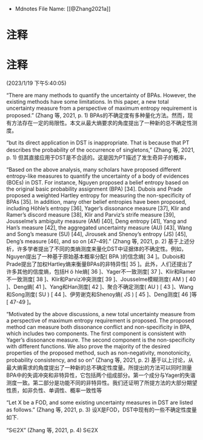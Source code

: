 * Mdnotes File Name: [[@Zhang2021a]]

# 注释  

# 注释  
(2023/1/19 下午5:40:05)

<span class="highlight" data-annotation="%7B%22attachmentURI%22%3A%22http%3A%2F%2Fzotero.org%2Fusers%2F10099416%2Fitems%2FRXDF8UHJ%22%2C%22annotationKey%22%3A%22RGMPB23R%22%2C%22color%22%3A%22%23ffd400%22%2C%22pageLabel%22%3A%221%22%2C%22position%22%3A%7B%22pageIndex%22%3A0%2C%22rects%22%3A%5B%5B255.768%2C549.191%2C559.276%2C558.14%5D%2C%5B167.265%2C536.219%2C559.278%2C545.168%5D%2C%5B166.996%2C523.248%2C398.383%2C532.197%5D%5D%7D%2C%22citationItem%22%3A%7B%22uris%22%3A%5B%22http%3A%2F%2Fzotero.org%2Fusers%2F10099416%2Fitems%2FLA2EQ9IP%22%5D%2C%22locator%22%3A%221%22%7D%7D">“There are many methods to quantify the uncertainty of BPAs. However, the existing methods have some limitations. In this paper, a new total uncertainty measure from a perspective of maximum entropy requirement is proposed.”</span> <span class="citation" data-citation="%7B%22citationItems%22%3A%5B%7B%22uris%22%3A%5B%22http%3A%2F%2Fzotero.org%2Fusers%2F10099416%2Fitems%2FLA2EQ9IP%22%5D%2C%22locator%22%3A%221%22%7D%5D%2C%22properties%22%3A%7B%7D%7D">(<span class="citation-item">Zhang 等, 2021, p. 1</span>)</span> BPAs的不确定度有多种量化方法。然而，现有方法存在一定的局限性。本文从最大熵要求的角度提出了一种新的总不确定性测度。

<span class="highlight" data-annotation="%7B%22attachmentURI%22%3A%22http%3A%2F%2Fzotero.org%2Fusers%2F10099416%2Fitems%2FRXDF8UHJ%22%2C%22annotationKey%22%3A%223VAFKZZ6%22%2C%22color%22%3A%22%23ffd400%22%2C%22pageLabel%22%3A%221%22%2C%22position%22%3A%7B%22pageIndex%22%3A0%2C%22rects%22%3A%5B%5B341.226%2C78.824%2C561.016%2C88.766%5D%2C%5B166.956%2C66.272%2C516.031%2C76.214%5D%5D%7D%2C%22citationItem%22%3A%7B%22uris%22%3A%5B%22http%3A%2F%2Fzotero.org%2Fusers%2F10099416%2Fitems%2FLA2EQ9IP%22%5D%2C%22locator%22%3A%221%22%7D%7D">“but its direct application in DST is inappropriate. That is because that PT describes the probability of the occurrence of singletons,”</span> <span class="citation" data-citation="%7B%22citationItems%22%3A%5B%7B%22uris%22%3A%5B%22http%3A%2F%2Fzotero.org%2Fusers%2F10099416%2Fitems%2FLA2EQ9IP%22%5D%2C%22locator%22%3A%221%22%7D%5D%2C%22properties%22%3A%7B%7D%7D">(<span class="citation-item">Zhang 等, 2021, p. 1</span>)</span> 但其直接应用于DST是不合适的。这是因为PT描述了发生奇异子的概率，

<span class="highlight" data-annotation="%7B%22attachmentURI%22%3A%22http%3A%2F%2Fzotero.org%2Fusers%2F10099416%2Fitems%2FRXDF8UHJ%22%2C%22annotationKey%22%3A%22CLRWMR3T%22%2C%22color%22%3A%22%23ffd400%22%2C%22pageLabel%22%3A%222%22%2C%22position%22%3A%7B%22pageIndex%22%3A1%2C%22rects%22%3A%5B%5B188.524%2C718.274%2C559.279%2C728.216%5D%2C%5B167.265%2C705.721%2C560.524%2C715.663%5D%2C%5B167.265%2C693.168%2C559.279%2C703.11%5D%2C%5B166.936%2C680.615%2C559.272%2C690.557%5D%2C%5B167.265%2C668.062%2C560.522%2C678.004%5D%2C%5B167.265%2C655.509%2C560.928%2C665.451%5D%2C%5B167.265%2C642.956%2C559.278%2C652.898%5D%2C%5B166.936%2C630.403%2C559.664%2C640.345%5D%2C%5B167.265%2C617.85%2C559.664%2C627.792%5D%2C%5B166.936%2C605.297%2C382.15%2C615.239%5D%5D%7D%2C%22citationItem%22%3A%7B%22uris%22%3A%5B%22http%3A%2F%2Fzotero.org%2Fusers%2F10099416%2Fitems%2FLA2EQ9IP%22%5D%2C%22locator%22%3A%222%22%7D%7D">“Based on the above analysis, many scholars have proposed different entropy-like measures to quantify the uncertainty of a body of evidences (BOEs) in DST. For instance, Nguyen proposed a belief entropy based on the original basic probability assignment (BPA) [34]. Dubois and Prade proposed a weighted Hartley entropy for measuring the non-specificity of BPAs [35]. In addition, many other belief entropies have been proposed, including Höhle’s entropy [36], Yager’s dissonance measure [37], Klir and Ramer’s discord measure [38], Klir and Parviz’s strife measure [39], Jousselme’s ambiguity measure (AM) [40], Deng entropy [41], Yang and Han’s measure [42], the aggregated uncertainty measure (AU) [43], Wang and Song’s measure (SU) [44], Jirousek and Shenoy’s entropy (JS) [45], Deng’s measure [46], and so on [47–49].”</span> <span class="citation" data-citation="%7B%22citationItems%22%3A%5B%7B%22uris%22%3A%5B%22http%3A%2F%2Fzotero.org%2Fusers%2F10099416%2Fitems%2FLA2EQ9IP%22%5D%2C%22locator%22%3A%222%22%7D%5D%2C%22properties%22%3A%7B%7D%7D">(<span class="citation-item">Zhang 等, 2021, p. 2</span>)</span> 基于上述分析，许多学者提出了不同的类熵测度来量化DST中证据体的不确定性。例如，Nguyen提出了一种基于原始基本概率分配( BPA )的信念熵[ 34 ]。Dubois和Prade提出了加权Hartley熵来衡量BPAs的非特异性[ 35 ]。此外，人们还提出了许多其他的信度熵，包括H ö hle熵[ 36 ]、Yager不一致测度[ 37 ]、Klir和Ramer不一致测度[ 38 ]、Klir和Parviz冲突测度[ 39 ]、Jousselme模糊测度( AM ) [ 40 ]、Deng熵[ 41 ]、Yang和Han测度[ 42 ]、聚合不确定测度( AU ) [ 43 ]、Wang和Song测度( SU ) [ 44 ]、伊劳谢克和Shenoy熵( JS ) [ 45 ]、Deng测度[ 46 ]等[ 47-49 ]。

<span class="highlight" data-annotation="%7B%22attachmentURI%22%3A%22http%3A%2F%2Fzotero.org%2Fusers%2F10099416%2Fitems%2FRXDF8UHJ%22%2C%22annotationKey%22%3A%22PBG2V4XK%22%2C%22color%22%3A%22%23ffd400%22%2C%22pageLabel%22%3A%222%22%2C%22position%22%3A%7B%22pageIndex%22%3A1%2C%22rects%22%3A%5B%5B188.524%2C517.426%2C560.931%2C527.368%5D%2C%5B167.265%2C504.873%2C559.279%2C514.815%5D%2C%5B167.265%2C492.32%2C561.016%2C502.262%5D%2C%5B166.956%2C479.767%2C559.277%2C489.709%5D%2C%5B167.265%2C467.214%2C559.279%2C477.156%5D%2C%5B166.966%2C454.661%2C559.661%2C464.603%5D%2C%5B167.265%2C442.108%2C264.679%2C452.05%5D%5D%7D%2C%22citationItem%22%3A%7B%22uris%22%3A%5B%22http%3A%2F%2Fzotero.org%2Fusers%2F10099416%2Fitems%2FLA2EQ9IP%22%5D%2C%22locator%22%3A%222%22%7D%7D">“Motivated by the above discussions, a new total uncertainty measure from a perspective of maximum entropy requirement is proposed. The proposed method can measure both dissonance conflict and non-specificity in BPA, which includes two components. The first component is consistent with Yager’s dissonance measure. The second component is the non-specificity with different functions. We also prove the majority of the desired properties of the proposed method, such as non-negativity, monotonicity, probability consistency, and so on”</span> <span class="citation" data-citation="%7B%22citationItems%22%3A%5B%7B%22uris%22%3A%5B%22http%3A%2F%2Fzotero.org%2Fusers%2F10099416%2Fitems%2FLA2EQ9IP%22%5D%2C%22locator%22%3A%222%22%7D%5D%2C%22properties%22%3A%7B%7D%7D">(<span class="citation-item">Zhang 等, 2021, p. 2</span>)</span> 基于以上讨论，从最大熵需求的角度提出了一种新的总不确定性度量。所提出的方法可以同时测量BPA中的失调冲突和非特异性，它包括两个组成部分。第一个成分与Yager的失谐测度一致。第二部分是功能不同的非特异性。我们还证明了所提方法的大部分期望性质，如非负性、单调性、概率一致性等

<span class="highlight" data-annotation="%7B%22attachmentURI%22%3A%22http%3A%2F%2Fzotero.org%2Fusers%2F10099416%2Fitems%2FRXDF8UHJ%22%2C%22annotationKey%22%3A%22YD69Z5AD%22%2C%22color%22%3A%22%23ffd400%22%2C%22pageLabel%22%3A%223%22%2C%22position%22%3A%7B%22pageIndex%22%3A2%2C%22rects%22%3A%5B%5B436.503%2C223.755%2C559.275%2C233.757%5D%2C%5B167.265%2C211.202%2C423.503%2C221.144%5D%5D%7D%2C%22citationItem%22%3A%7B%22uris%22%3A%5B%22http%3A%2F%2Fzotero.org%2Fusers%2F10099416%2Fitems%2FLA2EQ9IP%22%5D%2C%22locator%22%3A%223%22%7D%7D">“Let X be a FOD, and some existing uncertainty measures in DST are listed as follows.”</span> <span class="citation" data-citation="%7B%22citationItems%22%3A%5B%7B%22uris%22%3A%5B%22http%3A%2F%2Fzotero.org%2Fusers%2F10099416%2Fitems%2FLA2EQ9IP%22%5D%2C%22locator%22%3A%223%22%7D%5D%2C%22properties%22%3A%7B%7D%7D">(<span class="citation-item">Zhang 等, 2021, p. 3</span>)</span> 设X是FOD，DST中现有的一些不确定性度量如下.

<span class="highlight" data-annotation="%7B%22attachmentURI%22%3A%22http%3A%2F%2Fzotero.org%2Fusers%2F10099416%2Fitems%2FRXDF8UHJ%22%2C%22annotationKey%22%3A%22VNLYA5PR%22%2C%22color%22%3A%22%23ffd400%22%2C%22pageLabel%22%3A%224%22%2C%22position%22%3A%7B%22pageIndex%22%3A3%2C%22rects%22%3A%5B%5B356.069%2C374.195%2C374.084%2C382.834%5D%5D%7D%2C%22citationItem%22%3A%7B%22uris%22%3A%5B%22http%3A%2F%2Fzotero.org%2Fusers%2F10099416%2Fitems%2FLA2EQ9IP%22%5D%2C%22locator%22%3A%224%22%7D%7D">“S∈2X”</span> <span class="citation" data-citation="%7B%22citationItems%22%3A%5B%7B%22uris%22%3A%5B%22http%3A%2F%2Fzotero.org%2Fusers%2F10099416%2Fitems%2FLA2EQ9IP%22%5D%2C%22locator%22%3A%224%22%7D%5D%2C%22properties%22%3A%7B%7D%7D">(<span class="citation-item">Zhang 等, 2021, p. 4</span>)</span> S∈2X